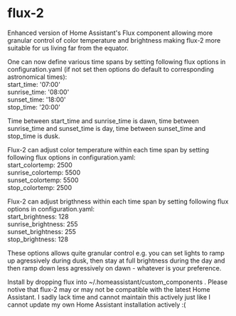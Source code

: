 # flux-2
Enhanced version of Home Assistant's Flux component allowing more granular control of color temperature and brightness making flux-2 more suitable for us living far from the equator. 

One can now define various time spans by setting following flux options in configuration.yaml (if not set then options do default to corresponding astronomical times):\
    start_time: '07:00'\
    sunrise_time: '08:00'\
    sunset_time: '18:00'\
    stop_time: '20:00'
    
Time between start_time and sunrise_time is dawn, time between sunrise_time and sunset_time is day, time between sunset_time and stop_time is dusk. 

Flux-2 can adjust color temperature within each time span by setting following flux options in configuration.yaml:\
    start_colortemp: 2500\
    sunrise_colortemp: 5500\
    sunset_colortemp: 5500\
    stop_colortemp: 2500
    
Flux-2 can adjust brigthness within each time span by setting following flux options in configuration.yaml:\
    start_brightness: 128\
    sunrise_brightness: 255\
    sunset_brightness: 255\
    stop_brightness: 128
    
These options allows quite granular control e.g. you can set lights to ramp up agressively during dusk, then stay at full brightness during the day and then ramp down less agressively on dawn - whatever is your preference.

Install by dropping flux into ~/.homeassistant/custom_components . Please notive that flux-2 may or may not be compatible with the latest Home Assistant. I sadly lack time and cannot maintain this actively just like I cannot update my own Home Assistant installation actively :(
